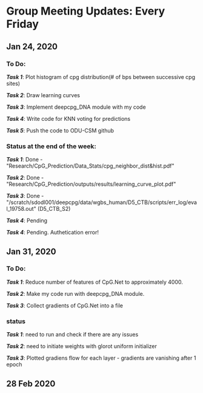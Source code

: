# Group Meeting Updates: Every Friday
## Jan 24, 2020
  ### To Do:
  _**Task 1**_: Plot histogram of cpg distribution(# of bps between successive cpg sites)
  
  _**Task 2**_: Draw learning curves
  
  _**Task 3**_: Implement deepcpg_DNA module with my code
  
  _**Task 4**_: Write code for KNN voting for predictions
  
   _**Task 5**_: Push the code to ODU-CSM github
  
 ### Status at the end of the week:
  _**Task 1**_: Done - "Research/CpG_Prediction/Data_Stats/cpg_neighbor_dist&hist.pdf"
  
  _**Task 2**_: Done - "Research/CpG_Prediction/outputs/results/learning_curve_plot.pdf"
  
  _**Task 3**_: Done - "/scratch/sdodl001/deepcpg/data/wgbs_human/D5_CTB/scripts/err_log/eval_19758.out" (D5_CTB_S2)
  
  _**Task 4**_: Pending
  
  _**Task 4**_: Pending. Authetication error!



## Jan 31, 2020
  ### To Do:
  _**Task 1**_: Reduce number of features of CpG.Net to approximately 4000.
  
  _**Task 2**_: Make my code run with deepcpg_DNA module.
  
  _**Task 3**_: Collect gradients of CpG.Net into a file
  
  ### status
 _**Task 1**_: need to run and check if there are any issues
 
 _**Task 2**_: need to initiate weights with glorot uniform initializer
 
 _**Task 3**_: Plotted gradiens flow for each layer - gradients are vanishing after 1 epoch
  
## 28 Feb 2020
  
